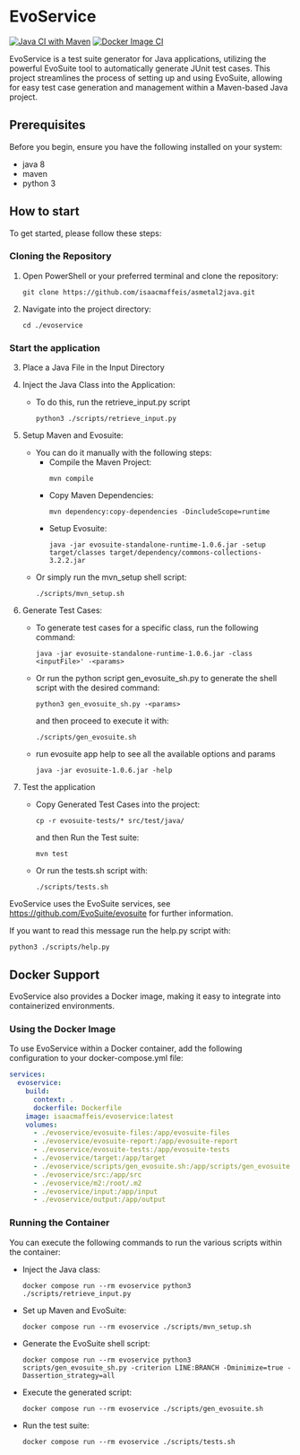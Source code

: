 # EvoService
[![Java CI with Maven](https://github.com/isaacmaffeis/evoservice/actions/workflows/maven.yml/badge.svg)](https://github.com/isaacmaffeis/evoservice/actions/workflows/maven.yml)
[![Docker Image CI](https://github.com/isaacmaffeis/evoservice/actions/workflows/docker-image.yml/badge.svg)](https://github.com/isaacmaffeis/evoservice/actions/workflows/docker-image.yml)

EvoService is a test suite generator for Java applications, utilizing the powerful EvoSuite tool to automatically generate JUnit test cases. 
This project streamlines the process of setting up and using EvoSuite, allowing for easy test case generation and management within a Maven-based Java project.

## Prerequisites 
Before you begin, ensure you have the following installed on your system:
- java 8
- maven
- python 3

## How to start
To get started, please follow these steps:

### Cloning the Repository
1. Open PowerShell or your preferred terminal and clone the repository:
    ```shell
    git clone https://github.com/isaacmaffeis/asmetal2java.git
    ```

2. Navigate into the project directory:
    ```shell
    cd ./evoservice
    ```
### Start the application
3. Place a Java File in the Input Directory

4. Inject the Java Class into the Application:
   - To do this, run the retrieve_input.py script
     ```shell
     python3 ./scripts/retrieve_input.py
     ```
     
3. Setup Maven and Evosuite:
    - You can do it manually with the following steps:
        - Compile the Maven Project: 
          ```shell
          mvn compile
          ```
        - Copy Maven Dependencies:
          ```shell
          mvn dependency:copy-dependencies -DincludeScope=runtime
          ```
        - Setup Evosuite:
          ```shell
          java -jar evosuite-standalone-runtime-1.0.6.jar -setup target/classes target/dependency/commons-collections-3.2.2.jar
          ```
    - Or simply run the mvn_setup shell script:
      ```shell
      ./scripts/mvn_setup.sh
      ```

4. Generate Test Cases:
    - To generate test cases for a specific class, run the following command:
      ```shell
      java -jar evosuite-standalone-runtime-1.0.6.jar -class <inputFile>' -<params>
      ```
    - Or run the python script gen_evosuite_sh.py to generate the shell 
      script with the desired command:
       ```shell
       python3 gen_evosuite_sh.py -<params>
       ```
       and then proceed to execute it with:
       ```shell
       ./scripts/gen_evosuite.sh
       ```
    - run evosuite app help to see all the available options and params
      ```shell
      java -jar evosuite-1.0.6.jar -help
      ```
    
5. Test the application
    - Copy Generated Test Cases into the project:
       ```shell
       cp -r evosuite-tests/* src/test/java/
       ```
      and then Run the Test suite:
      ```shell
      mvn test
      ```
    - Or run the tests.sh script with: 
      ```shell
      ./scripts/tests.sh
      ```
     
EvoService uses the EvoSuite services,
 see https://github.com/EvoSuite/evosuite for further information.
 
If you want to read this message run the help.py script with:
  ```shell
  python3 ./scripts/help.py
  ```

## Docker Support
EvoService also provides a Docker image, making it easy to integrate into containerized environments.

### Using the Docker Image
To use EvoService within a Docker container, add the following configuration to your docker-compose.yml file:

```yml
services:
  evoservice:
    build:
      context: .
      dockerfile: Dockerfile
    image: isaacmaffeis/evoservice:latest
    volumes:
      - ./evoservice/evosuite-files:/app/evosuite-files
      - ./evoservice/evosuite-report:/app/evosuite-report
      - ./evoservice/evosuite-tests:/app/evosuite-tests
      - ./evoservice/target:/app/target
      - ./evoservice/scripts/gen_evosuite.sh:/app/scripts/gen_evosuite.sh
      - ./evoservice/src:/app/src
      - ./evoservice/m2:/root/.m2
      - ./evoservice/input:/app/input
      - ./evoservice/output:/app/output
```

### Running the Container
You can execute the following commands to run the various scripts within the container:
- Inject the Java class:
  ```shell
  docker compose run --rm evoservice python3 ./scripts/retrieve_input.py
  ```
- Set up Maven and EvoSuite:
  ```shell
  docker compose run --rm evoservice ./scripts/mvn_setup.sh
  ```
- Generate the EvoSuite shell script:
  ```shell
  docker compose run --rm evoservice python3 scripts/gen_evosuite_sh.py -criterion LINE:BRANCH -Dminimize=true -Dassertion_strategy=all
  ```
- Execute the generated script:
  ```shell
  docker compose run --rm evoservice ./scripts/gen_evosuite.sh
  ```
- Run the test suite:
  ```shell
  docker compose run --rm evoservice ./scripts/tests.sh
  ```
